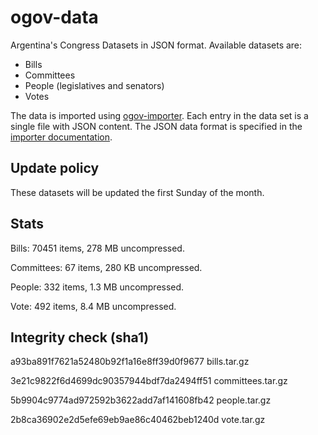 ogov-data
=========

Argentina's Congress Datasets in JSON format. Available datasets are:

* Bills
* Committees
* People (legislatives and senators)
* Votes

The data is imported using [ogov-importer](https://github.com/seykron/ogov-importer/). Each entry in the data set is a single file with JSON content. The JSON data format is specified in the [importer documentation](https://github.com/seykron/ogov-importer/#data-format).

## Update policy

These datasets will be updated the first Sunday of the month.

## Stats

Bills: 70451 items, 278 MB uncompressed.

Committees: 67 items, 280 KB uncompressed.

People: 332 items, 1.3 MB uncompressed.

Vote: 492 items, 8.4 MB uncompressed.

## Integrity check (sha1)

a93ba891f7621a52480b92f1a16e8ff39d0f9677  bills.tar.gz

3e21c9822f6d4699dc90357944bdf7da2494ff51  committees.tar.gz

5b9904c9774ad972592b3622add7af141608fb42  people.tar.gz

2b8ca36902e2d5efe69eb9ae86c40462beb1240d  vote.tar.gz
